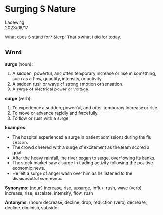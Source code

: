# Surging S Nature

Lacewing  
2023/06/17

What does S stand for?
Sleep!
That's what I did for today.

## Word
**surge** (noun):

1. A sudden, powerful, and often temporary increase or rise in something, such as a flow, quantity, intensity, or activity.
2. A sudden rush or wave of strong emotion or sensation.
3. A surge of electrical power or voltage.

**surge** (verb):

1. To experience a sudden, powerful, and often temporary increase or rise.
2. To move or advance rapidly and forcefully.
3. To flow or rush with a surge.

**Examples**:
- The hospital experienced a surge in patient admissions during the flu season.
- The crowd cheered with a surge of excitement as the team scored a goal.
- After the heavy rainfall, the river began to surge, overflowing its banks.
- The stock market saw a surge in trading activity following the positive economic news.
- He felt a surge of anger wash over him as he listened to the disrespectful comments.

**Synonyms**:
(noun) increase, rise, upsurge, influx, rush, wave
(verb) increase, rise, escalate, intensify, flow, rush

**Antonyms**:
(noun) decrease, decline, drop, reduction
(verb) decrease, decline, diminish, subside